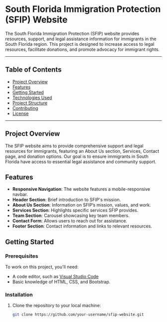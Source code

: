 # South Florida Immigration Protection (SFIP) Website

The South Florida Immigration Protection (SFIP) website provides resources, support, and legal assistance information for immigrants in the South Florida region. This project is designed to increase access to legal resources, facilitate donations, and promote advocacy for immigrant rights.

---

## Table of Contents

- [Project Overview](#project-overview)
- [Features](#features)
- [Getting Started](#getting-started)
- [Technologies Used](#technologies-used)
- [Project Structure](#project-structure)
- [Contributing](#contributing)
- [License](#license)

---

## Project Overview

The SFIP website aims to provide comprehensive support and legal resources for immigrants, featuring an About Us section, Services, Contact page, and donation options. Our goal is to ensure immigrants in South Florida have access to essential legal assistance and community support.

## Features

- **Responsive Navigation**: The website features a mobile-responsive navbar.
- **Header Section**: Brief introduction to SFIP's mission.
- **About Us Section**: Information on SFIP’s mission, values, and work.
- **Services Section**: Highlights specific services SFIP provides.
- **Team Section**: Carousel showcasing key team members.
- **Contact Form**: Allows users to reach out for assistance.
- **Footer Section**: Contact information and links to relevant resources.

## Getting Started

### Prerequisites

To work on this project, you'll need:

- A code editor, such as [Visual Studio Code](https://code.visualstudio.com/)
- Basic knowledge of HTML, CSS, and Bootstrap.

### Installation

1. Clone the repository to your local machine:
   ```bash
   git clone https://github.com/your-username/sfip-website.git


